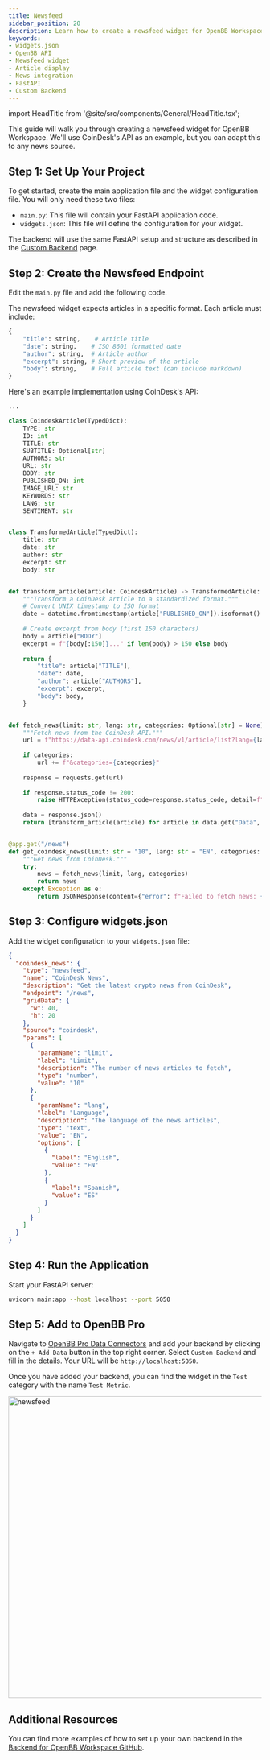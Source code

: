 ```yaml
---
title: Newsfeed
sidebar_position: 20
description: Learn how to create a newsfeed widget for OpenBB Workspace that displays articles in a clean, organized format.
keywords:
- widgets.json
- OpenBB API
- Newsfeed widget
- Article display
- News integration
- FastAPI
- Custom Backend
---
```


import HeadTitle from '@site/src/components/General/HeadTitle.tsx';

<HeadTitle title="Newsfeed | OpenBB Workspace Docs" />

This guide will walk you through creating a newsfeed widget for OpenBB Workspace. We'll use CoinDesk's API as an example, but you can adapt this to any news source.

## Step 1: Set Up Your Project

To get started, create the main application file and the widget configuration file. You will only need these two files:

- `main.py`: This file will contain your FastAPI application code.
- `widgets.json`: This file will define the configuration for your widget.

The backend will use the same FastAPI setup and structure as described in the [Custom Backend](/content/workspace/custom-backend/custom-backend.md) page.

## Step 2: Create the Newsfeed Endpoint

Edit the `main.py` file and add the following code.

The newsfeed widget expects articles in a specific format. Each article must include:

```python
{
    "title": string,    # Article title
    "date": string,    # ISO 8601 formatted date
    "author": string,  # Article author
    "excerpt": string, # Short preview of the article
    "body": string,    # Full article text (can include markdown)
}
```

Here's an example implementation using CoinDesk's API:

```python
...

class CoindeskArticle(TypedDict):
    TYPE: str
    ID: int
    TITLE: str
    SUBTITLE: Optional[str]
    AUTHORS: str
    URL: str
    BODY: str
    PUBLISHED_ON: int
    IMAGE_URL: str
    KEYWORDS: str
    LANG: str
    SENTIMENT: str


class TransformedArticle(TypedDict):
    title: str
    date: str
    author: str
    excerpt: str
    body: str


def transform_article(article: CoindeskArticle) -> TransformedArticle:
    """Transform a CoinDesk article to a standardized format."""
    # Convert UNIX timestamp to ISO format
    date = datetime.fromtimestamp(article["PUBLISHED_ON"]).isoformat()
    
    # Create excerpt from body (first 150 characters)
    body = article["BODY"]
    excerpt = f"{body[:150]}..." if len(body) > 150 else body
    
    return {
        "title": article["TITLE"],
        "date": date,
        "author": article["AUTHORS"],
        "excerpt": excerpt,
        "body": body,
    }


def fetch_news(limit: str, lang: str, categories: Optional[str] = None) -> List[TransformedArticle]:
    """Fetch news from the CoinDesk API."""
    url = f"https://data-api.coindesk.com/news/v1/article/list?lang={lang}&limit={limit}"
    
    if categories:
        url += f"&categories={categories}"
    
    response = requests.get(url)
    
    if response.status_code != 200:
        raise HTTPException(status_code=response.status_code, detail=f"Failed to fetch news: {response.reason}")
    
    data = response.json()
    return [transform_article(article) for article in data.get("Data", [])]


@app.get("/news")
def get_coindesk_news(limit: str = "10", lang: str = "EN", categories: Optional[str] = None):
    """Get news from CoinDesk."""
    try:
        news = fetch_news(limit, lang, categories)
        return news
    except Exception as e:
        return JSONResponse(content={"error": f"Failed to fetch news: {str(e)}"}, status_code=500)
```

## Step 3: Configure widgets.json

Add the widget configuration to your `widgets.json` file:

```json
{
  "coindesk_news": {
    "type": "newsfeed",
    "name": "CoinDesk News",
    "description": "Get the latest crypto news from CoinDesk",
    "endpoint": "/news",
    "gridData": {
      "w": 40,
      "h": 20
    },
    "source": "coindesk",
    "params": [
      {
        "paramName": "limit",
        "label": "Limit",
        "description": "The number of news articles to fetch",
        "type": "number",
        "value": "10"
      },
      {
        "paramName": "lang",
        "label": "Language",
        "description": "The language of the news articles",
        "type": "text",
        "value": "EN",
        "options": [
          {
            "label": "English",
            "value": "EN"
          },
          {
            "label": "Spanish",
            "value": "ES"
          }
        ]
      }
    ]
  }
}
```

## Step 4: Run the Application

Start your FastAPI server:

```bash
uvicorn main:app --host localhost --port 5050
```

## Step 5: Add to OpenBB Pro

Navigate to [OpenBB Pro Data Connectors](https://pro.openbb.co/app/data-connectors) and add your backend by clicking on the `+ Add Data` button in the top right corner. Select `Custom Backend` and fill in the details. Your URL will be `http://localhost:5050`.

Once you have added your backend, you can find the widget in the `Test` category with the name `Test Metric`.

<img className="pro-border-gradient" width="600" alt="newsfeed" src="https://openbb-assets.s3.us-east-1.amazonaws.com/docs/pro/newsfeed.png" />

## Additional Resources

You can find more examples of how to set up your own backend in the [Backend for OpenBB Workspace GitHub](https://github.com/OpenBB-finance/backend-examples-for-openbb-workspace).